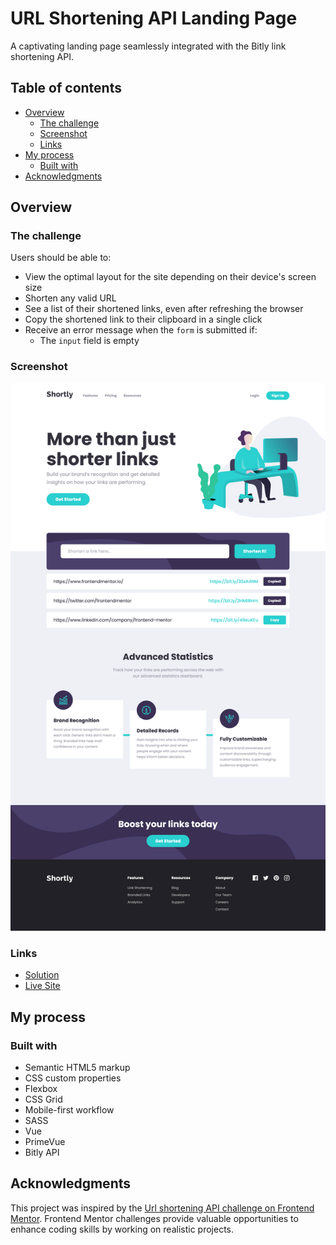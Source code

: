 # URL Shortening API Landing Page

A captivating landing page seamlessly integrated with the Bitly link shortening API.

## Table of contents

- [Overview](#overview)
  - [The challenge](#the-challenge)
  - [Screenshot](#screenshot)
  - [Links](#links)
- [My process](#my-process)
  - [Built with](#built-with)
- [Acknowledgments](#acknowledgments)

## Overview

### The challenge

Users should be able to:

- View the optimal layout for the site depending on their device's screen size
- Shorten any valid URL
- See a list of their shortened links, even after refreshing the browser
- Copy the shortened link to their clipboard in a single click
- Receive an error message when the `form` is submitted if:
  - The `input` field is empty

### Screenshot

![](./src/assets/img/screenshots/desktop-preview.png)

### Links

- [Solution](https://github.com/grenzk/url-shortening-api-landing-page)
- [Live Site](https://shortly-lilac-xi.vercel.app/)

## My process

### Built with

- Semantic HTML5 markup
- CSS custom properties
- Flexbox
- CSS Grid
- Mobile-first workflow
- SASS
- Vue
- PrimeVue
- Bitly API

## Acknowledgments

This project was inspired by the [Url shortening API challenge on Frontend Mentor](https://www.frontendmentor.io/challenges/url-shortening-api-landing-page-2ce3ob-G). Frontend Mentor challenges provide valuable opportunities to enhance coding skills by working on realistic projects.

